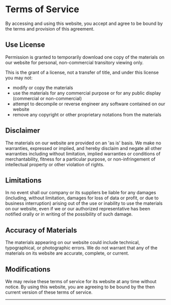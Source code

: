 # Terms of Service

By accessing and using this website, you accept and agree to be bound by the terms and provision of this agreement.

## Use License

Permission is granted to temporarily download one copy of the materials on our website for personal, non-commercial transitory viewing only.

This is the grant of a license, not a transfer of title, and under this license you may not:
- modify or copy the materials
- use the materials for any commercial purpose or for any public display (commercial or non-commercial)
- attempt to decompile or reverse engineer any software contained on our website
- remove any copyright or other proprietary notations from the materials

## Disclaimer

The materials on our website are provided on an 'as is' basis. We make no warranties, expressed or implied, and hereby disclaim and negate all other warranties including without limitation, implied warranties or conditions of merchantability, fitness for a particular purpose, or non-infringement of intellectual property or other violation of rights.

## Limitations

In no event shall our company or its suppliers be liable for any damages (including, without limitation, damages for loss of data or profit, or due to business interruption) arising out of the use or inability to use the materials on our website, even if we or our authorized representative has been notified orally or in writing of the possibility of such damage.

## Accuracy of Materials

The materials appearing on our website could include technical, typographical, or photographic errors. We do not warrant that any of the materials on its website are accurate, complete, or current.

## Modifications

We may revise these terms of service for its website at any time without notice. By using this website, you are agreeing to be bound by the then current version of these terms of service.

---
